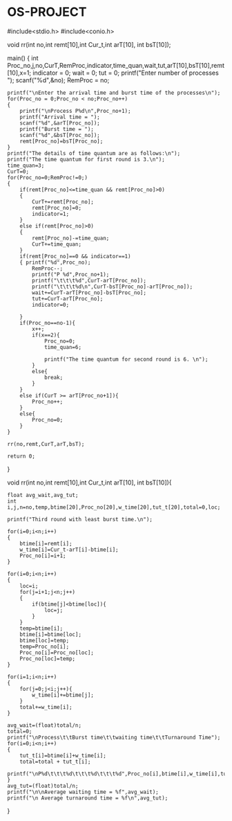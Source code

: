 # OS-PROJECT
#include<stdio.h> 
#include<conio.h>

void rr(int no,int remt[10],int Cur_t,int arT[10], int bsT[10]);

main() 
{
	int Proc_no,j,no,CurT,RemProc,indicator,time_quan,wait,tut,arT[10],bsT[10],remt[10],x=1;
	indicator = 0;
	wait = 0;
	tut = 0;
	printf("Enter number of processes "); 
	scanf("%d",&no);
	RemProc = no;
	
	printf("\nEnter the arrival time and burst time of the processes\n");
	for(Proc_no = 0;Proc_no < no;Proc_no++) 
	{
		printf("\nProcess P%d\n",Proc_no+1);
		printf("Arrival time = "); 
		scanf("%d",&arT[Proc_no]);
		printf("Burst time = "); 
		scanf("%d",&bsT[Proc_no]); 
		remt[Proc_no]=bsT[Proc_no]; 
	} 
	printf("The details of time quantum are as follows:\n");
	printf("The time quantum for first round is 3.\n"); 
	time_quan=3;
	CurT=0;
	for(Proc_no=0;RemProc!=0;) 
	{
		if(remt[Proc_no]<=time_quan && remt[Proc_no]>0)
		{ 
			CurT+=remt[Proc_no]; 
			remt[Proc_no]=0; 
			indicator=1; 
		} 
		else if(remt[Proc_no]>0)
		{ 
			remt[Proc_no]-=time_quan; 
			CurT+=time_quan; 
		} 
		if(remt[Proc_no]==0 && indicator==1)			
		{ printf("%d",Proc_no);
			RemProc--;				
			printf("P %d",Proc_no+1); 
			printf("\t\t\t%d",CurT-arT[Proc_no]);
			printf("\t\t\t%d\n",CurT-bsT[Proc_no]-arT[Proc_no]);
			wait+=CurT-arT[Proc_no]-bsT[Proc_no]; 
			tut+=CurT-arT[Proc_no]; 
			indicator=0; 
                       
		} 
		if(Proc_no==no-1){
			x++;
			if(x==2){
				Proc_no=0;
				time_quan=6;
				
				printf("The time quantum for second round is 6. \n");
			}
			else{
				break;
			}
		}
		else if(CurT >= arT[Proc_no+1]){
			Proc_no++;
		}
		else{
			Proc_no=0;
		}
	}
	
	rr(no,remt,CurT,arT,bsT);
	
	return 0;
}


void rr(int no,int remt[10],int Cur_t,int arT[10], int bsT[10]){
	
	float avg_wait,avg_tut;
    int i,j,n=no,temp,btime[20],Proc_no[20],w_time[20],tut_t[20],total=0,loc;
    
    printf("Third round with least burst time.\n");
    
    for(i=0;i<n;i++)
    {
        btime[i]=remt[i];
        w_time[i]=Cur_t-arT[i]-btime[i];
		Proc_no[i]=i+1;
    }
	
    for(i=0;i<n;i++)
    {
        loc=i;
        for(j=i+1;j<n;j++)
        {
            if(btime[j]<btime[loc]){
            	loc=j;
            }
        }
        temp=btime[i];
        btime[i]=btime[loc];
        btime[loc]=temp;
        temp=Proc_no[i];
        Proc_no[i]=Proc_no[loc];
        Proc_no[loc]=temp;
    }
	
    for(i=1;i<n;i++)
    {
        for(j=0;j<i;j++){
        	w_time[i]+=btime[j];
        }
        total+=w_time[i];
    }
 
    avg_wait=(float)total/n;
    total=0;
    printf("\nProcess\t\tBurst time\t\twaiting time\t\tTurnaround Time");
    for(i=0;i<n;i++)
    {
        tut_t[i]=btime[i]+w_time[i];
        total=total + tut_t[i];
        printf("\nP%d\t\t\t%d\t\t\t%d\t\t\t%d",Proc_no[i],btime[i],w_time[i],tut_t[i]);
    }
    avg_tut=(float)total/n;
    printf("\n\nAverage waiting time = %f",avg_wait);
    printf("\n Average turnaround time = %f\n",avg_tut);
	
}


